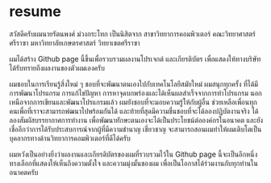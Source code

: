 # resume
สวัสดีครับผมนายรัตนพงศ์ ม่วงกระโทก เป็นนิสิตจาก สาขาวิทยาการคอมพิวเตอร์ คณะวิทยาศาสตร์ ศรีราฃา มหาวิทยาลัยเกษตรศาสตร์ วิทยาเขตศรีราฃา 

ผมได้สร้าง Github page นี้ขึ้นเพื่อรวบรวมผลงานโปรเจกต์ และเกียรติบัตร เพื่อแสดงให้ทางบริษัทได้รับทรายถึงผลงานของตัวผมเองครับ

ผมชอบในการเรียนรู้สิ่งใหม่ ๆ ชอบที่จะพัฒนาตนเองไปกับเทคโนโลยีสมัยใหม่ ผมสนุกทุกครั้ง ที่ได้มีการพัฒนาโปรแกรม การแก้ไขปัญหา การหาจุดบกพร่องและได้เห็นผลสำเร็จจากการทำโปรแกรม นอกเหนือจากการเขียนและพัฒนาโปรแกรมแล้ว ผมยังชอบที่จะมอบความรู้ให้กับผู้อื่น ช่วยเหลือเพื่อนทุกคนเพื่อที่เราจะสามารถพํฒนาไปพร้อมกันได้ และท้ายที่สุดมีความชื่นชอบที่จะได้ลองปฏิบัตงานจริง ได้ลองสัมผัสบรรยากาศการทำงาน เพื่อพัฒนาทักษะตนเองจะได้เป็นประโยชน์ต่อองค์กรในอนาคต และยังเชื่ออีกว่าการได้รับประสบการณ์จากผู้ที่มีความชำนาญ เชี่ยวชาญ จะสามารถสอนผมทำให้ผมเติบโตเป็นบุคลากรทางด้านวิทยาการคอมพิวเตอร์ที่ดีได้ครับ 

ผมหวังเป็นอย่างยิ่งว่าผลงานและเกียรติบัตรของผมที่รวบรวมไว้ใน Github page นี้จะเป็นอีกหนึ่งทางเลือกที่แสดงให้เห็นถึงความตั้งใจ และความมุ่งมั้นของผม เพื่อเป็นโอกาสได้ร่วมงานกับทุกท่านในอนาคตครับ
